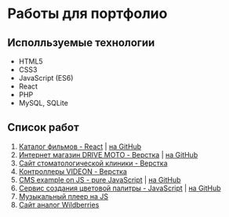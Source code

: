 # Работы для портфолио

## Исполльзуемые технологии
- HTML5
- CSS3
- JavaScript (ES6)
- React
- PHP
- MySQL, SQLite

## Список работ
1. [Каталог фильмов - React](http://react-movies.svrprojects.ru/) | [на GitHub](https://github.com/valeriiSR/react-movies)
2. [Интернет магазин DRIVE MOTO - Верстка](https://drive-moto.svrprojects.ru/) | [на GitHub](https://github.com/valeriiSR/drive-moto)
3. [Сайт стоматологической клиники - Верстка](http://example.com)
4. [Контроллеры VIDEON - Верстка](http://example.com)
5. [CMS example on JS - pure JavaScript](https://jscms.svrprojects.ru/) | [на GitHub](https://github.com/valeriiSR/siteEditorJS)
6. [Сервис создания цветовой палитры - JavaScript](https://colorsui.svrprojects.ru/) | [на GitHub](https://github.com/valeriiSR/colorsui)
7. [Музыкальный плеер на JS](http://example.com)
8. [Сайт аналог Wildberries](http://example.com)
